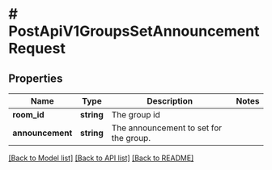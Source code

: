 # # PostApiV1GroupsSetAnnouncementRequest

## Properties

Name | Type | Description | Notes
------------ | ------------- | ------------- | -------------
**room_id** | **string** | The group id |
**announcement** | **string** | The announcement to set for the group. |

[[Back to Model list]](../../README.md#models) [[Back to API list]](../../README.md#endpoints) [[Back to README]](../../README.md)
